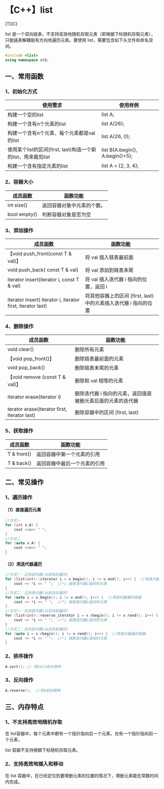 # 【C++】list
[TOC]

list 是一个双向链表，不支持高效地随机存取元素（即根据下标随机存取元素），只能链表解耦股有方向地遍历元素。要使用 list，需要包含如下头文件和命名空间。

```c++
#include <list>
using namespace std;
```

## 一、常用函数

### 1、初始化方式

| 使用需求                                                     | 使用样例                             |
| ------------------------------------------------------------ | ------------------------------------ |
| 构建一个空的list                                             | list<int> A;                         |
| 构建一个含有n个元素的list                                    | list<int> A(26);                     |
| 构建一个含有n个元素、每个元素都是val的list                   | list<int> A(26, 0);                  |
| 使用某个list的区间[first, last)构造一个新的list，用来裁剪list | list<int> B(A.begin(), A.begin()+5); |
| 构建一个含有指定元素的list                                   | list<int> A = {2, 3, 4};             |

### 2、容器大小

| 成员函数     | 函数功能                   |
| ------------ | -------------------------- |
| int size()   | 返回容器对象中元素的个数。 |
| bool empty() | 判断容器对象是否为空       |

### 3、添加操作

| 成员函数                                                    | 函数功能                                                     |
| ----------------------------------------------------------- | ------------------------------------------------------------ |
| 【void push_front(const T & val)】                          | 将 val 插入链表最前面                                        |
| void push_back( const T & val)                              | 将 val 添加到链表末尾                                        |
| iterator insert(iterator i, const T & val)                  | 将 val 插入迭代器 i 指向的位置，返回 i                       |
| iterator insert( iterator i, iterator first, iterator last) | 将其他容器上的区间 [first, last) 中的元素插入迭代器 i 指向的位置 |

### 4、删除操作

| 成员函数                                     | 函数功能                                                    |
| -------------------------------------------- | ----------------------------------------------------------- |
| void clear()                                 | 删除所有元素                                                |
| 【void pop_front()】                         | 删除链表最前面的元素                                        |
| void pop_back()                              | 删除链表末尾的元素                                          |
| 【void remove (const T & val)】              | 删除和 val 相等的元素                                       |
| iterator erase(iterator i)                   | 删除迭代器 i 指向的元素，返回值是被删元素后面的元素的迭代器 |
| terator erase(iterator first, iterator last) | 删除容器中的区间 [first, last)                              |

### 5、获取操作

| 成员函数    | 函数功能                     |
| ----------- | ---------------------------- |
| T & front() | 返回容器中第一个元素的引用   |
| T & back()  | 返回容器中最后一个元素的引用 |

## 二、常见操作

### 1、遍历操作

#### （1）直接遍历元素

```c++
//方式一
for (int x:A) {  
    cout <<x<< " ";  
}
//方式二
for (auto x:A) {  
    cout <<x<< " ";  
}
```

#### （2）用迭代器遍历

```c++
//方式一：正向迭代器(从前向后遍历)
for (list<int>::iterator i = v.begin(); i != v.end(); i++) {  //用迭代器遍历容器
    cout << *i << " ";  //*i 就是迭代器i指向的元素
}
//方式二：正向迭代器(从前向后遍历)
for (auto i = v.begin(); i != v.end(); i++) {  //用迭代器遍历容器
    cout << *i << " ";  //*i 就是迭代器i指向的元素
}
//方式一：反向迭代器(从后向前遍历)
for (list<int>::reverse_iterator i = v.rbegin(); i != v.rend(); i++) {  
    cout << *i << " ";  //*i 就是迭代器i指向的元素
}
//方式二：反向迭代器(从后向前遍历)
for (auto i = v.rbegin(); i != v.rend(); i++) {  //用迭代器遍历容器
    cout << *i << " ";  //*i 就是迭代器i指向的元素
}
```

### 2、排序操作

```c++
A.sort(); // 将A从小到大排序
```

### 3、反向操作

```c++
A.reverse();  //将A前后颠倒
```



## 三、内存特点

### 1、不支持高效地随机存取

在 list容器中，每个元素中都有一个指针指向后一个元素，也有一个指针指向前一个元素，

list 容器不支持根据下标随机存取元素。

### 2、支持高效地插入和移动

在 list 容器中，在已经定位到要增删元素的位置的情况下，增删元素能在常数时间内完成。
